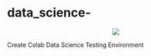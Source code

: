 # data_science-

<p align="center">
  <img src="https://github.com/josimar-bazam/data_science-/blob/main/19406375.jpg" >
</p>

Create Colab Data Science Testing Environment

